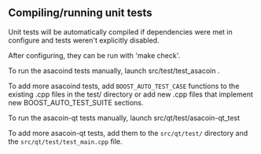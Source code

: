 Compiling/running unit tests
------------------------------------

Unit tests will be automatically compiled if dependencies were met in configure
and tests weren't explicitly disabled.

After configuring, they can be run with 'make check'.

To run the asacoind tests manually, launch src/test/test_asacoin .

To add more asacoind tests, add `BOOST_AUTO_TEST_CASE` functions to the existing
.cpp files in the test/ directory or add new .cpp files that
implement new BOOST_AUTO_TEST_SUITE sections.

To run the asacoin-qt tests manually, launch src/qt/test/asacoin-qt_test

To add more asacoin-qt tests, add them to the `src/qt/test/` directory and
the `src/qt/test/test_main.cpp` file.
